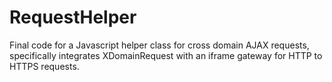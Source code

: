 RequestHelper
=============

Final code for a Javascript helper class for cross domain AJAX requests, specifically integrates XDomainRequest with an iframe gateway for HTTP to HTTPS requests.
